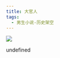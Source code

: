 ```yaml
---
title: 大官人
tags:
  - 男生小说-历史架空
---
```


![](https://wfqqreader-1252317822.image.myqcloud.com/cover/350/216350/s_216350.jpg)

undefined